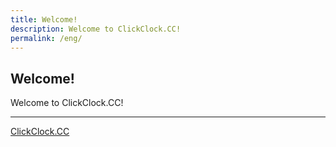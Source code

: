 ```yaml
---
title: Welcome!
description: Welcome to ClickClock.CC!
permalink: /eng/
---
```


## Welcome!

Welcome to ClickClock.CC!

---

[ClickClock.CC](https://ww.clickclock.cc/)
